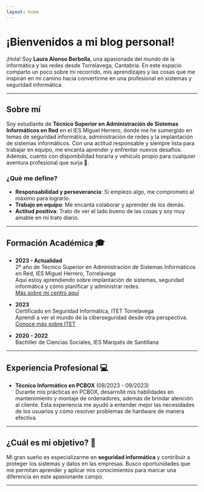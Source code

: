```yaml
---
layout: home
---
```

# ¡Bienvenidos a mi blog personal! 

¡Hola! Soy **Laura Alonso Borbolla**, una apasionada del mundo de la informática y las redes desde Torrelavega, Cantabria. En este espacio comparto un poco sobre mi recorrido, mis aprendizajes y las cosas que me inspiran en mi camino hacia convertirme en una profesional en sistemas y seguridad informática.

---

## Sobre mí 

Soy estudiante de **Técnico Superior en Administración de Sistemas Informáticos en Red** en el IES Miguel Herrero, donde me he sumergido en temas de seguridad informática, administración de redes y la implantación de sistemas informáticos. Con una actitud responsable y siempre lista para trabajar en equipo, me encanta aprender y enfrentar nuevos desafíos. Además, cuento con disponibilidad horaria y vehículo propio para cualquier aventura profesional que surja 🚗.

### ¿Qué me define?
- **Responsabilidad y perseverancia**: Si empiezo algo, me comprometo al máximo para lograrlo.
- **Trabajo en equipo**: Me encanta colaborar y aprender de los demás.
- **Actitud positiva**: Trato de ver el lado bueno de las cosas y soy muy amable en mi trato diario.

---

## Formación Académica 🎓

- **2023 - Actualidad**  
  2º año de Técnico Superior en Administración de Sistemas Informáticos en Red, IES Miguel Herrero, Torrelavega  
  Aquí estoy aprendiendo sobre implantación de sistemas, seguridad informática y cómo planificar y administrar redes.  
  [Más sobre mi centro aquí](https://www.educantabria.es/web/ies-miguel-herrero-pereda)

- **2023**  
  Certificado en Seguridad Informática, ITET Torrelavega  
  Aprendí a ver el mundo de la ciberseguridad desde otra perspectiva.  
  [Conoce más sobre ITET](https://itet.es/)

- **2020 - 2022**  
  Bachiller de Ciencias Sociales, IES Marqués de Santillana

---

## Experiencia Profesional 💻

- **Técnico Informático en PCBOX** (08/2023 - 09/2023)  
  Durante mis prácticas en PCBOX, desarrollé mis habilidades en mantenimiento y montaje de ordenadores, además de brindar atención al cliente. Esta experiencia me ayudó a entender mejor las necesidades de los usuarios y cómo resolver problemas de hardware de manera efectiva.

---

## ¿Cuál es mi objetivo? 🎯

Mi gran sueño es especializarme en **seguridad informática** y contribuir a proteger los sistemas y datos en las empresas. Busco oportunidades que me permitan aprender y aplicar mis conocimientos para marcar una diferencia en este apasionante campo.

---
